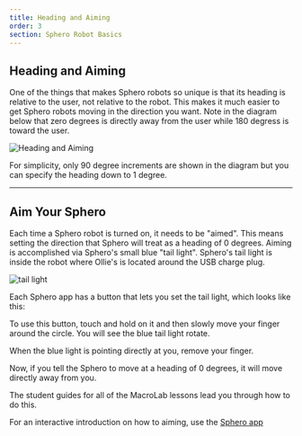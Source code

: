 ```yaml
---
title: Heading and Aiming
order: 3
section: Sphero Robot Basics
---
```

## Heading and Aiming

One of the things that makes Sphero robots so unique is that its heading is relative to the user, not relative to the robot.
This makes it much easier to get Sphero robots moving in the direction you want.  Note in the diagram below that zero degrees is directly away from the user while 180 degress is toward the user.

![Heading and Aiming]({{assets}}/images/heading-aiming.png)

For simplicity, only 90 degree increments are shown in the diagram but you can specify the heading down to 1 degree.

---

## Aim Your Sphero

Each time a Sphero robot is turned on, it needs to be "aimed".
This means setting the direction that Sphero will treat as a heading of 0 degrees. Aiming is accomplished via Sphero's small blue "tail light".  Sphero's tail light is inside the robot where Ollie's is located around the USB charge plug.

![tail light](http://i.imgur.com/HY7KNKS.jpg)

Each Sphero app has a button that lets you set the tail light, which looks like this:

To use this button, touch and hold on it and then slowly move your finger around the circle.  You will see the blue tail light rotate.

When the blue light is pointing directly at you, remove your finger.

Now, if you tell the Sphero to move at a heading of 0 degrees, it will move directly away from you.

The student guides for all of the MacroLab lessons lead you through how to do this.

For an interactive introduction on how to aiming, use the [Sphero app](https://itunes.apple.com/mx/app/sphero/id468699619)